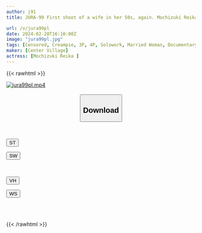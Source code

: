 ```yaml
---
author: j91
title: JURA-99 First shoot of a wife in her 50s, again. Mochizuki Reika

url: /v/jura99pl
date: 2024-02-28T16:10:00Z
image: "jura99pl.jpg"
tags: [Censored, Creampie, 3P, 4P, Solowork, Married Woman, Documentary, Mature Woman	]
maker: [Center Village]
actress: [Mochizuki Reika ]
---
```



{{< rawhtml >}}

<div class="video" data-videoid="BjyY8WKW6KCyxeM">
    <a href="javascript:;">
        <img src="/v/jura99pl/jura99pl.jpg" width="WIDTH" height="HEIGHT" alt="jura99pl.mp4" loading="lazy">
    </a>
</div>

<script type="text/javascript" src="https://j91.asia/asset/on-demand-st.js"></script>

<br>
  <link rel="stylesheet" href="https://j91.asia/asset/bs5.css">
  
  <center>
  <button class="btn btn-primary" type="button" data-bs-toggle="collapse" data-bs-target=".multi-collapse" aria-expanded="false" aria-controls="multiCollapseExample1 multiCollapseExample2"><h2>Download</h2></button></center>
</p>
<div class="row">
  <div class="col">
    <div class="collapse multi-collapse" id="multiCollapseExample1">
      <div class="card card-body">
	      	      <br>
<div class="buttons">  
<p><a href="https://streamtape.to/v/BjyY8WKW6KCyxeM" target="_blank"><button class="btn-hover color-3"><i class="fa fa-download"></i> ST</button></a></p>
<p><a href="https://cdnwish.com/8q922tuaofk3" target="_blank"><button class="btn-hover color-2"><i class="fa fa-download"></i> SW</button></a></p></div>
    </div>
  </div>
</div>
  <div class="col">
    <div class="collapse multi-collapse" id="multiCollapseExample2">
      <div class="card card-body">
	      <br>
<div class="buttons">
<p><a href="https://vidhidepro.com/f/6v7k0d74uyi0"><button class="btn-hover color-9"><i class="fa fa-download"></i> VH</button></a></p>
<p><a href="https://wolfstream.tv/k8q83a0q7yrx"><button class="btn-hover color-8"><i class="fa fa-download"></i> WS</button></a></p></div>
<br><br>
      </div>
    </div>
  </div>
</div>

{{< /rawhtml >}}